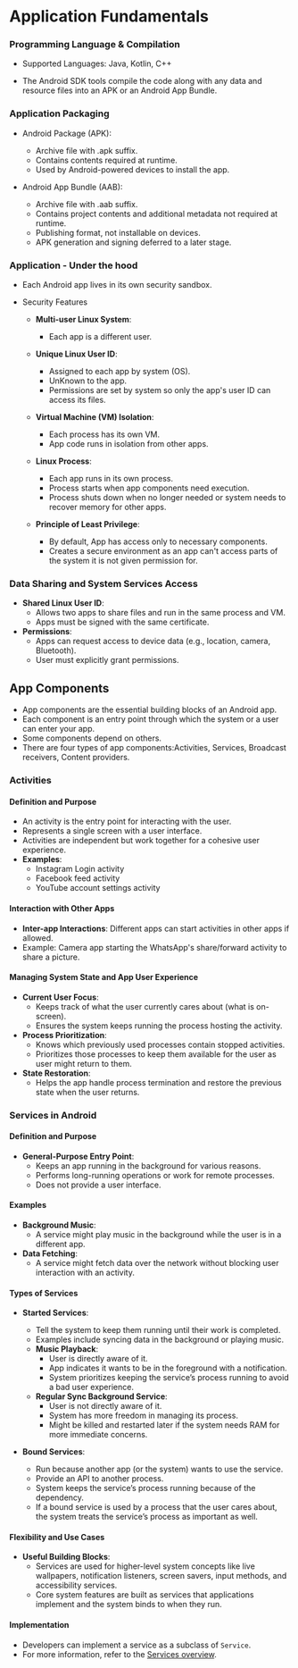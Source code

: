 # Application Fundamentals

### Programming Language & Compilation

- Supported Languages: Java, Kotlin, C++

- The Android SDK tools compile the code along with any data and resource files into an APK or an Android App Bundle.

### Application Packaging

- Android Package (APK):

  - Archive file with .apk suffix.
  - Contains contents required at runtime.
  - Used by Android-powered devices to install the app.

- Android App Bundle (AAB):

  - Archive file with .aab suffix.
  - Contains project contents and additional metadata not required at runtime.
  - Publishing format, not installable on devices.
  - APK generation and signing deferred to a later stage.

### Application - Under the hood

- Each Android app lives in its own security sandbox.

- Security Features

  - **Multi-user Linux System**:
    - Each app is a different user.
  - **Unique Linux User ID**:
    - Assigned to each app by system (OS).
    - UnKnown to the app.
    - Permissions are set by system so only the app's user ID can access its files.
  - **Virtual Machine (VM) Isolation**:
    - Each process has its own VM.
    - App code runs in isolation from other apps.
  - **Linux Process**:

    - Each app runs in its own process.
    - Process starts when app components need execution.
    - Process shuts down when no longer needed or system needs to recover memory for other apps.

  - **Principle of Least Privilege**:
    - By default, App has access only to necessary components.
    - Creates a secure environment as an app can't access parts of the system it is not given permission for.

### Data Sharing and System Services Access

- **Shared Linux User ID**:
  - Allows two apps to share files and run in the same process and VM.
  - Apps must be signed with the same certificate.
- **Permissions**:
  - Apps can request access to device data (e.g., location, camera, Bluetooth).
  - User must explicitly grant permissions.

## App Components

- App components are the essential building blocks of an Android app.
- Each component is an entry point through which the system or a user can enter your app.
- Some components depend on others.
- There are four types of app components:Activities, Services, Broadcast receivers, Content providers.

### Activities

#### Definition and Purpose

- An activity is the entry point for interacting with the user.
- Represents a single screen with a user interface.
- Activities are independent but work together for a cohesive user experience.
- **Examples**:
  - Instagram Login activity
  - Facebook feed activity
  - YouTube account settings activity

#### Interaction with Other Apps

- **Inter-app Interactions**: Different apps can start activities in other apps if allowed.
- Example: Camera app starting the WhatsApp's share/forward activity to share a picture.

#### Managing System State and App User Experience
- **Current User Focus**:
  - Keeps track of what the user currently cares about (what is on-screen).
  - Ensures the system keeps running the process hosting the activity.
- **Process Prioritization**:
  - Knows which previously used processes contain stopped activities.
  - Prioritizes those processes to keep them available for the user as user might return to them.  
- **State Restoration**:
  - Helps the app handle process termination and restore the previous state when the user returns.

### Services in Android

#### Definition and Purpose
- **General-Purpose Entry Point**:
  - Keeps an app running in the background for various reasons.
  - Performs long-running operations or work for remote processes.
  - Does not provide a user interface.

#### Examples
- **Background Music**:
  - A service might play music in the background while the user is in a different app.
- **Data Fetching**:
  - A service might fetch data over the network without blocking user interaction with an activity.

#### Types of Services
- **Started Services**:
  - Tell the system to keep them running until their work is completed.
  - Examples include syncing data in the background or playing music.
  - **Music Playback**:
    - User is directly aware of it.
    - App indicates it wants to be in the foreground with a notification.
    - System prioritizes keeping the service’s process running to avoid a bad user experience.
  - **Regular Sync Background Service**:
    - User is not directly aware of it.
    - System has more freedom in managing its process.
    - Might be killed and restarted later if the system needs RAM for more immediate concerns.

- **Bound Services**:
  - Run because another app (or the system) wants to use the service.
  - Provide an API to another process.
  - System keeps the service’s process running because of the dependency.
  - If a bound service is used by a process that the user cares about, the system treats the service’s process as important as well.

#### Flexibility and Use Cases
- **Useful Building Blocks**:
  - Services are used for higher-level system concepts like live wallpapers, notification listeners, screen savers, input methods, and accessibility services.
  - Core system features are built as services that applications implement and the system binds to when they run.

#### Implementation
  - Developers can implement a service as a subclass of `Service`.
  - For more information, refer to the [Services overview](https://developer.android.com/guide/components/services).





[//]: # "Reference used"
[wiki]: https://developer.android.com/guide/components/fundamentals
